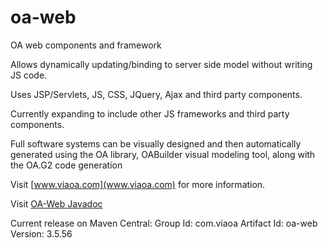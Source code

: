 # oa-web
OA web components and framework

Allows dynamically updating/binding to server side model without writing JS code.

Uses JSP/Servlets, JS, CSS, JQuery, Ajax and third party components.  

Currently expanding to include other JS frameworks and third party components.



Full software systems can be visually designed and then automatically generated using the OA library, OABuilder visual modeling tool, along with the OA.G2 code generation

Visit [www.viaoa.com](www.viaoa.com) for more information.

Visit [OA-Web Javadoc](http://viaoa.github.io/oa-web/docs/index.html)

Current release on Maven Central: 
    Group Id: com.viaoa
    Artifact Id: oa-web
    Version: 3.5.56
